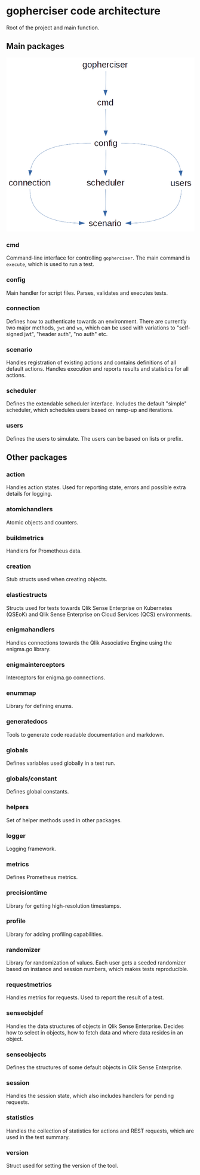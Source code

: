 # gopherciser code architecture

Root of the project and main function.

## Main packages

![Main packages](docs/images/architecture-flowchart.png)

### cmd

Command-line interface for controlling `gopherciser`. The main command is `execute`, which is used to run a test.

### config

Main handler for script files. Parses, validates and executes tests.

### connection

Defines how to authenticate towards an environment. There are currently two major methods, `jwt` and `ws`, which can be used with variations to "self-signed jwt", "header auth", "no auth" etc.

### scenario

Handles registration of existing actions and contains definitions of all default actions. Handles execution and reports results and statistics for all actions.

### scheduler

Defines the extendable scheduler interface. Includes the default "simple" scheduler, which schedules users based on ramp-up and iterations.

### users

Defines the users to simulate. The users can be based on lists or prefix.

## Other packages

### action

Handles action states. Used for reporting state, errors and possible extra details for logging.

### atomichandlers

Atomic objects and counters.

### buildmetrics

Handlers for Prometheus data.

### creation

Stub structs used when creating objects. 

### elasticstructs

Structs used for tests towards Qlik Sense Enterprise on Kubernetes (QSEoK) and Qlik Sense Enterprise on Cloud Services (QCS) environments.

### enigmahandlers

Handles connections towards the Qlik Associative Engine using the enigma.go library.

### enigmainterceptors

Interceptors for enigma.go connections.

### enummap

Library for defining enums.

### generatedocs

Tools to generate code readable documentation and markdown. 

### globals

Defines variables used globally in a test run.

### globals/constant

Defines global constants.

### helpers

Set of helper methods used in other packages.

### logger

Logging framework.

### metrics

Defines Prometheus metrics.

### precisiontime

Library for getting high-resolution timestamps.

### profile

Library for adding profiling capabilities.

### randomizer

Library for randomization of values. Each user gets a seeded randomizer based on instance and session numbers, which makes  tests reproducible.

### requestmetrics

Handles metrics for requests. Used to report the result of a test.

### senseobjdef

Handles the data structures of objects in Qlik Sense Enterprise. Decides how to select in objects, how to fetch data and where data resides in an object.

### senseobjects

Defines the structures of some default objects in Qlik Sense Enterprise.

### session

Handles the session state, which also includes handlers for pending requests.

### statistics

Handles the collection of statistics for actions and REST requests, which are used in the test summary.

### version

Struct used for setting the version of the tool.
